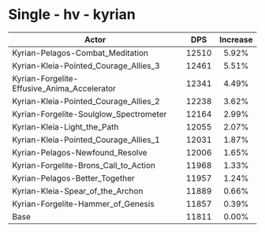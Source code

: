 # Single - hv - kyrian
| Actor | DPS | Increase |
|---|:---:|:---:|
|Kyrian-Pelagos-Combat_Meditation|12510|5.92%|
|Kyrian-Kleia-Pointed_Courage_Allies_3|12461|5.51%|
|Kyrian-Forgelite-Effusive_Anima_Accelerator|12341|4.49%|
|Kyrian-Kleia-Pointed_Courage_Allies_2|12238|3.62%|
|Kyrian-Forgelite-Soulglow_Spectrometer|12164|2.99%|
|Kyrian-Kleia-Light_the_Path|12055|2.07%|
|Kyrian-Kleia-Pointed_Courage_Allies_1|12031|1.87%|
|Kyrian-Pelagos-Newfound_Resolve|12006|1.65%|
|Kyrian-Forgelite-Brons_Call_to_Action|11968|1.33%|
|Kyrian-Pelagos-Better_Together|11957|1.24%|
|Kyrian-Kleia-Spear_of_the_Archon|11889|0.66%|
|Kyrian-Forgelite-Hammer_of_Genesis|11857|0.39%|
|Base|11811|0.00%|

